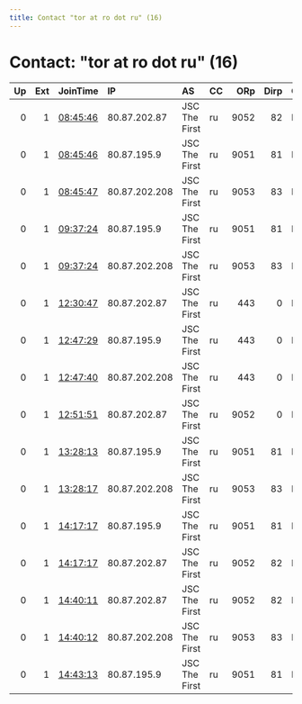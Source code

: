 ```yaml
---
title: Contact "tor at ro dot ru" (16)
---
```


# Contact: "tor at ro dot ru" (16)

|   Up |   Ext | JoinTime                                                                                            | IP            | AS            | CC   |   ORp |   Dirp | OS    | Version   | Nickname         |   eFamMembers |
|-----:|------:|:----------------------------------------------------------------------------------------------------|:--------------|:--------------|:-----|------:|-------:|:------|:----------|:-----------------|--------------:|
|    0 |     1 | [08:45:46](https://metrics.torproject.org/rs.html#details/4E854A0A2FF963C99B28F3B45BE7394C792B6DE8) | 80.87.202.87  | JSC The First | ru   |  9052 |     82 | Linux | 0.4.5.6   | AgBTn9quQClbzpub |             1 |
|    0 |     1 | [08:45:46](https://metrics.torproject.org/rs.html#details/AEA13FC9A89E73911BB2AD4AF5A23F0229D2EEB5) | 80.87.195.9   | JSC The First | ru   |  9051 |     81 | Linux | 0.4.5.6   | 0coPMK2yTUiAHpub |             1 |
|    0 |     1 | [08:45:47](https://metrics.torproject.org/rs.html#details/0FE91BE624E67EAA9E242BD0DBC945CDB6EC5F37) | 80.87.202.208 | JSC The First | ru   |  9053 |     83 | Linux | 0.4.5.6   | CS0RwPjJC8WxQpub |             1 |
|    0 |     1 | [09:37:24](https://metrics.torproject.org/rs.html#details/98D2ADD4B22B96CA2923015D6CC61CD9FB8FD8F4) | 80.87.195.9   | JSC The First | ru   |  9051 |     81 | Linux | 0.4.5.6   | eUAxjzf0WeZtgpub |             1 |
|    0 |     1 | [09:37:24](https://metrics.torproject.org/rs.html#details/C508B1B29F15C4AD4E5D63317DFD211B48B5A742) | 80.87.202.208 | JSC The First | ru   |  9053 |     83 | Linux | 0.4.5.6   | whFRcCG1k6fx3pub |             1 |
|    0 |     1 | [12:30:47](https://metrics.torproject.org/rs.html#details/B6123AAF2E82747D765589AF2E4AC430C1E7B1A7) | 80.87.202.87  | JSC The First | ru   |   443 |      0 | Linux | 0.4.5.6   | tctkTTMNnvd7Ppri |             1 |
|    0 |     1 | [12:47:29](https://metrics.torproject.org/rs.html#details/EF97DBDBA2A4DAAB939B7FF4DA4558B8D12BAA69) | 80.87.195.9   | JSC The First | ru   |   443 |      0 | Linux | 0.4.5.6   | eMXT025D6f41Zpri |             1 |
|    0 |     1 | [12:47:40](https://metrics.torproject.org/rs.html#details/8E0853A01B2FEA2973D5E609A26D1DDD10399BE4) | 80.87.202.208 | JSC The First | ru   |   443 |      0 | Linux | 0.4.5.6   | BBaWCR965VpsEpri |             1 |
|    0 |     1 | [12:51:51](https://metrics.torproject.org/rs.html#details/7DC7832B085663BED484409D749E8101C8684C97) | 80.87.202.87  | JSC The First | ru   |  9052 |      0 | Linux | 0.4.5.6   | NzMSUU5U2LloVpub |             1 |
|    0 |     1 | [13:28:13](https://metrics.torproject.org/rs.html#details/4C23EF0F97342AC026C05E09CD11FD6766E6D8DC) | 80.87.195.9   | JSC The First | ru   |  9051 |     81 | Linux | 0.4.5.6   | YgtvN4FvHkfwDpub |             1 |
|    0 |     1 | [13:28:17](https://metrics.torproject.org/rs.html#details/3F135C635E75B89A7F20E242C2671C4E79C7417E) | 80.87.202.208 | JSC The First | ru   |  9053 |     83 | Linux | 0.4.5.6   | ECBkZHdK55uTLpub |             1 |
|    0 |     1 | [14:17:17](https://metrics.torproject.org/rs.html#details/262FB8DD901C995153DCD25E27AA65EA6AA75E96) | 80.87.195.9   | JSC The First | ru   |  9051 |     81 | Linux | 0.4.5.6   | 9eYE02fw2ZIRBpub |             1 |
|    0 |     1 | [14:17:17](https://metrics.torproject.org/rs.html#details/406FB1EADFB3879700EC5000C60084ED07BC9CE0) | 80.87.202.87  | JSC The First | ru   |  9052 |     82 | Linux | 0.4.5.6   | 0bccnJlbXcXMmpub |             1 |
|    0 |     1 | [14:40:11](https://metrics.torproject.org/rs.html#details/7D29D2F393BCED098B574BA00E94AB0C89105181) | 80.87.202.87  | JSC The First | ru   |  9052 |     82 | Linux | 0.4.5.6   | RdVz3ZZVWOyY0pub |             1 |
|    0 |     1 | [14:40:12](https://metrics.torproject.org/rs.html#details/746AE27C65F37EB7CB1AA9CCD289E04D6BCA757B) | 80.87.202.208 | JSC The First | ru   |  9053 |     83 | Linux | 0.4.5.6   | 0KFBDL2TKlLQgpub |             1 |
|    0 |     1 | [14:43:13](https://metrics.torproject.org/rs.html#details/43B32DC4546D1DBE9FD923667E5E3B8E10E44287) | 80.87.195.9   | JSC The First | ru   |  9051 |     81 | Linux | 0.4.5.6   | sllLRxCSIBSZjpub |             1 |
